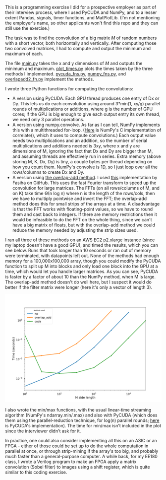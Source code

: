 This is a programming exercise I did for a prospective employer as part of their interview process, where I used PyCUDA and NumPy, and to a lesser extent Pandas, signals, timer functions, and MatPlotLib. (I'm not mentioning the employer's name, so other applicants won't find this repo and they can still use the exercise.)

The task was to find the convolution of a big matrix *M* of random numbers with a short vector, both horizontally and vertically. After computing those two convolved matrices, I had to compute and output the minimum and maximum of each.

The file [main.py](main.py) takes the x and y dimensions of *M* and outputs the minimum and maximum. [plot_times.py](plot_times.py) plots the times taken by the three methods I implemented. [pycuda_fns.py](pycuda_fns.py), [numpy_fns.py](numpy_fns.py), and [overlapadd2_fn.py](overlapadd2_fn.py) implement the methods.

I wrote three Python functions for computing the convolutions:
* A version using PyCUDA. Each GPU thread produces one entry of Dx or Dy. This lets us do each convolution using around 3*min(1, xy/g) parallel rounds of multiplications or additions, where g is the number of GPU cores; if the GPU is big enough to give each output entry its own thread, we need only 3 parallel operations.
* A version using numpy.convolve. As far as I can tell, NumPy implements this with a multithreaded for-loop. ([Here](https://github.com/numpy/numpy/blob/30d8feec54abc180979a7db8df07150cfae5201f/numpy/core/src/multiarray/multiarraymodule.c#L1190) is NumPy's C implementation of correlate(), which it uses to compute convolutions.) Each output value needs two multiplications and an addition, so the number of serial multiplications and additions needed is 3xy, where x and y are dimensions of M, ignoring the fact that Dx and Dy are bigger than M, and assuming threads are effectively run in series. Extra memory (above storing M, K, Dx, Dy) is tiny, a couple bytes per thread depending on how you count them. NumPy's convolve is 1D, so I just loop over all the rows/columns to create Dx and Dy.
* A version using [the overlap-add method](https://en.wikipedia.org/wiki/Overlap%E2%80%93add_method). I used [this](https://gist.github.com/fasiha/1c46cf98b6b43967b139#file-overlapadd2-py) implementation by Fasiha on GitHub. This uses the fast Fourier transform to speed up the convolution for large matrices. The FFTs (on all rows/columns of M, and on K) take time Θ(n log n) where n is the length of the rows/cols, then we have to multiply pointwise and invert the FFT; the overlap-add method does this for small strips of the arrays at a time. A disadvantage is that the FFT works with floating-point values, so we have to round them and cast back to integers. If there are memory restrictions then it would be infeasible to do the FFT on the whole thing, since we can't have a big matrix of floats, but with the overlap-add method we could reduce the memory needed by adjusting the strip sizes used.

I ran all three of these methods on an AWS EC2 p2.xlarge instance (since my laptop doesn't have a good GPU), and timed the results, which you can see below. Runs that took longer than 10 seconds or ran out of memory were terminated, with datapoints left out. None of the methods had enough memory for a 100,000x100,000 array, though you could modify the PyCUDA function to split up M into blocks and only load one block into the GPU at a time, which would let you handle larger matrices. As you can see, PyCUDA is faster by a factor of about 10 than the NumPy method, when M is large. The overlap-add method doesn't do well here, but I suspect it would do better if the filter matrix were longer (here it's only a vector of length 3).

![Plot of running times for the three methods](plot.png)

I also wrote the min/max functions, with the usual linear-time streaming algorithm (NumPy's ndarray.min/.max) and also with PyCUDA (which does them using the parallel-reduction technique, for log(n) parallel rounds; [here](https://github.com/minrk/PyCUDA/blob/master/pycuda/reduction.py#L345) is PyCUDA's implementation). The time for min/max isn't included in the plot since the interviewer didn't ask for it.

In practice, one could also consider implementing all this on an ASIC or an FPGA - either of those could be set up to do the whole computation in parallel at once, or through strip-mining if the array's too big, and probably much faster than a general-purpose computer. A while back, for my EE180 class, I wrote a Verilog program to make an FPGA apply a matrix convolution (Sobel filter) to images using a shift register, which is quite similar to this coding exercise.
